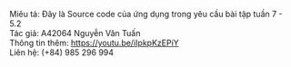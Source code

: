 Miêu tả: Đây là Source code của ứng dụng trong yêu cầu bài tập tuần 7 - 5.2  
Tác giả: A42064 Nguyễn Văn Tuấn  
Thông tin thêm: https://youtu.be/iIpkpKzEPiY  
Liên hệ: (+84) 985 296 994  
